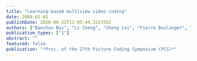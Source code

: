```yaml
---
title: "Learning-based multiview video coding"
date: 2009-01-01
publishDate: 2020-06-22T11:05:44.322355Z
authors: ["Baochun Bai", "Li Cheng", "Cheng Lei", "Pierre Boulanger", "Janelle Harms"]
publication_types: ["1"]
abstract: ""
featured: false
publication: "*Proc. of the 27th Picture Coding Symposium (PCS)*"
---
```



